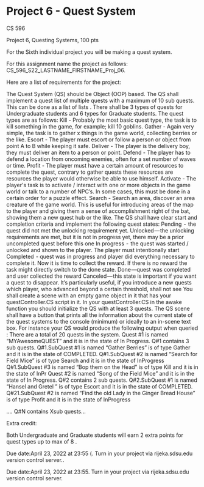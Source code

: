 # Project 6 - Quest System
CS 596 

Project 6, Questing Systems,  100 pts

 

For the Sixth individual project you will be making a quest system.  

For this assignment name the project as follows: CS_596_S22_LASTNAME_FIRSTNAME_Proj_06.

Here are a list of requirements for the project:

The Quest System (QS) should be Object (OOP) based.
The QS shall implement a quest list of multiple quests with a maximum of 10 sub quests. This can be done as a list of lists . 
There shall be 3 types of quests for Undergraduate students and 6 types for Graduate students. The quest types are as follows:
Kill - Probably the most basic quest type, the task is to kill something in the game, for example; kill 10 goblins.
Gather - Again very simple, the task is to gather x things in the game world, collecting berries or the like.
Escort - The player must escort or follow a person or object from point A to B while keeping it safe.
Deliver - The player is the delivery boy, they must deliver an item to a person or point.
Defend - The player has to defend a location from oncoming enemies, often for a set number of waves or time.
Profit - The player must have a certain amount of resources to complete the quest, contrary to gather quests these resources are resources the player would otherwise be able to use himself.
Activate - The player's task is to activate / interact with one or more objects in the game world or talk to a number of NPC’s. In some cases, this must be done in a certain order for a puzzle effect.
Search - Search an area, discover an area creature of the game world. This is useful for introducing areas of the map to the player and giving them a sense of accomplishment right of the bat, showing them a new quest hub or the like.
The QS shall have clear start and completion criteria and implement the following quest states:
Pending  -  the quest did not met the unlocking requirement yet.
Unlocked — the unlocking requirements are met, but it is not in progress yet, there may be a prior uncompleted quest before this one
In progress  -  the quest was started / unlocked and shown to the player. The player must intentionally start
Completed  - quest  was in progress and player did everything necessary to complete it. Now it is time to collect the reward. If there is no reward the task might directly switch to the done state. 
Done —quest was completed and user collected the reward
Canceled — this state is important if you want a quest to disappear. It’s particularly useful, if you introduce a new quests which player, who advanced beyond a certain threshold, shall not see
You shall create a scene with an empty game object in it that has your questController.CS script in it. 
In your questController.CS in the awake function you should initialize the QS with at least 3 quests.
The QS scene shall have a button that prints all the information about the current state of the quest systems to the console (minimum) or ideally to an in-scene text box. For instance your QS would produce the following output when queried : 
There are a total of 20 quests in the system. 
Quest #1 is named “MYAwesomeQUEST” and it is in the state of In Progress. 
Q#1 contains 3 sub quests. 
Q#1.SubQuest #1 is named “Gather Berries” is of type Gather and it is in the state of COMPLETED.
Q#1.SubQuest #2  is named “Search for Field Mice” is of type Search and it is in the state of InProgress
Q#1.SubQuest #3  is named “Bop them on the Head”  is of type Kill and it is in the state of InPr
Quest #2 is named “Song of the Field Mice” and it is in the state of In Progress.
Q#2 contains 2 sub quests. 
Q#2.SubQuest #1 is named “Hansel and Gretel ” is of type Escort and it is in the state of COMPLETED.
Q#21.SubQuest #2  is named “Find the old Lady in the Ginger Bread House” is of type Profit and it is in the state of InProgress
 

….
Q#N contains Xsub quests…






Extra credit:

Both Undergraduate and Graduate students will earn 2 extra points for quest types up to max of 8 . 




Due date:April 23, 2022 at 23:55 (. Turn in your project via rijeka.sdsu.edu version control server.. 

 

Due date:April 23, 2022 at 23:55. Turn in your project via rijeka.sdsu.edu version control server. 


